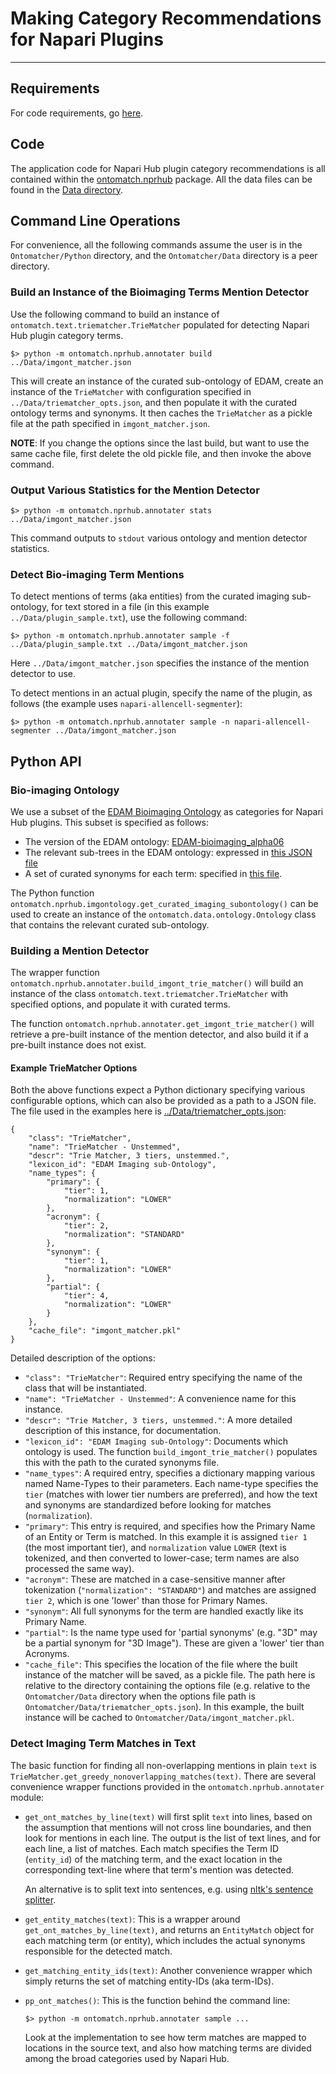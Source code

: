 # Making Category Recommendations for Napari Plugins
<hr>

## Requirements

For code requirements, go [here](../ReadMe.md#requirements).

## Code

The application code for Napari Hub plugin category recommendations is all contained within the [ontomatch.nprhub](ontomatch/nprhub) package. All the data files can be found in the [Data directory](../Data).


## Command Line Operations

For convenience, all the following commands assume the user is in the `Ontomatcher/Python` directory, and the `Ontomatcher/Data` directory is a peer directory.

### Build an Instance of the Bioimaging Terms Mention Detector

Use the following command to build an instance of `ontomatch.text.triematcher.TrieMatcher` populated for detecting Napari Hub plugin category terms.

```
$> python -m ontomatch.nprhub.annotater build ../Data/imgont_matcher.json
```

This will create an instance of the curated sub-ontology of EDAM, create an instance of the `TrieMatcher` with configuration specified in `../Data/triematcher_opts.json`, and then populate it with the curated ontology terms and synonyms. It then caches the `TrieMatcher` as a pickle file at the path specified in `imgont_matcher.json`.

**NOTE**: If you change the options since the last build, but want to use the same cache file, first delete the old pickle file, and then invoke the above command.


### Output Various Statistics for the Mention Detector

```
$> python -m ontomatch.nprhub.annotater stats ../Data/imgont_matcher.json
```

This command outputs to `stdout` various ontology and mention detector statistics.


### Detect Bio-imaging Term Mentions

To detect mentions of terms (aka entities) from the curated imaging sub-ontology, for text stored in a file (in this example `../Data/plugin_sample.txt`), use the following command:

```
$> python -m ontomatch.nprhub.annotater sample -f ../Data/plugin_sample.txt ../Data/imgont_matcher.json
```

Here `../Data/imgont_matcher.json` specifies the instance of the mention detector to use.

To detect mentions in an actual plugin, specify the name of the plugin, as follows (the example uses `napari-allencell-segmenter`):

```
$> python -m ontomatch.nprhub.annotater sample -n napari-allencell-segmenter ../Data/imgont_matcher.json
```


## Python API

### Bio-imaging Ontology

We use a subset of the [EDAM Bioimaging Ontology](https://github.com/edamontology/edam-bioimaging) as categories for Napari Hub plugins. This subset is specified as follows:

* The version of the EDAM ontology: [EDAM-bioimaging_alpha06](../Data/EDAM-bioimaging_alpha06.tsv)
* The relevant sub-trees in the EDAM ontology: expressed in [this JSON file](../Data/imaging_subontology.json)
* A set of curated synonyms for each term: specified in [this file](../Data/curated_imaging_synonyms-220407.csv).

The Python function `ontomatch.nprhub.imgontology.get_curated_imaging_subontology()` can be used to create an instance of the `ontomatch.data.ontology.Ontology` class that contains the relevant curated sub-ontology.


### Building a Mention Detector

The wrapper function `ontomatch.nprhub.annotater.build_imgont_trie_matcher()` will build an instance of the class `ontomatch.text.triematcher.TrieMatcher` with specified options, and populate it with curated terms.

The function `ontomatch.nprhub.annotater.get_imgont_trie_matcher()` will retrieve a pre-built instance of the mention detector, and also build it if a pre-built instance does not exist.

#### Example TrieMatcher Options

Both the above functions expect a Python dictionary specifying various configurable options, which can also be provided as a path to a JSON file. The file used in the examples here is [../Data/triematcher_opts.json](../Data/triematcher_opts.json):

```
{
    "class": "TrieMatcher",
    "name": "TrieMatcher - Unstemmed",
    "descr": "Trie Matcher, 3 tiers, unstemmed.",
    "lexicon_id": "EDAM Imaging sub-Ontology",
    "name_types": {
        "primary": {
            "tier": 1,
            "normalization": "LOWER"
        },
        "acronym": {
            "tier": 2,
            "normalization": "STANDARD"
        },
        "synonym": {
            "tier": 1,
            "normalization": "LOWER"
        },
        "partial": {
            "tier": 4,
            "normalization": "LOWER"
        }
    },
    "cache_file": "imgont_matcher.pkl"
}
```

Detailed description of the options:

* `"class": "TrieMatcher"`: Required entry specifying the name of the class that will be instantiated.
* `"name": "TrieMatcher - Unstemmed"`: A convenience name for this instance.
* `"descr": "Trie Matcher, 3 tiers, unstemmed."`: A more detailed description of this instance, for documentation.
* `"lexicon_id": "EDAM Imaging sub-Ontology"`: Documents which ontology is used. The function `build_imgont_trie_matcher()` populates this with the path to the curated synonyms file.
* `"name_types"`: A required entry, specifies a dictionary mapping various named Name-Types to their parameters. Each name-type specifies the `tier` (matches with lower tier numbers are preferred), and how the text and synonyms are standardized before looking for matches (`normalization`).
* `"primary"`: This entry is required, and specifies how the Primary Name of an Entity or Term is matched. In this example it is assigned `tier 1` (the most important tier), and `normalization` value `LOWER` (text is tokenized, and then converted to lower-case; term names are also processed the same way).
* `"acronym"`: These are matched in a case-sensitive manner after tokenization (`"normalization": "STANDARD"`) and matches are assigned `tier 2`, which is one 'lower' than those for Primary Names.
* `"synonym"`: All full synonyms for the term are handled exactly like its Primary Name.
* `"partial"`: Is the name type used for 'partial synonyms' (e.g. "3D" may be a partial synonym for "3D Image"). These are given a 'lower' tier than Acronyms.
* `"cache_file"`: This specifies the location of the file where the built instance of the matcher will be saved, as a pickle file. The path here is relative to the directory containing the options file (e.g. relative to the `Ontomatcher/Data` directory when the options file path is `Ontomatcher/Data/triematcher_opts.json`). In this example, the built instance will be cached to `Ontomatcher/Data/imgont_matcher.pkl`.


### Detect Imaging Term Matches in Text

The basic function for finding all non-overlapping mentions in plain `text` is `TrieMatcher.get_greedy_nonoverlapping_matches(text)`. There are several convenience wrapper functions provided in the `ontomatch.nprhub.annotater` module:

* `get_ont_matches_by_line(text)` will first split `text` into lines, based on the assumption that mentions will not cross line boundaries, and then look for mentions in each line. The output is the list of text lines, and for each line, a list of matches. Each match specifies the Term ID (`entity_id`) of the matching term, and the exact location in the corresponding text-line where that term's mention was detected.

	An alternative is to split text into sentences, e.g. using [nltk's sentence splitter](https://www.nltk.org/api/nltk.tokenize.html).

* `get_entity_matches(text)`: This is a wrapper around `get_ont_matches_by_line(text)`, and returns an `EntityMatch` object for each matching term (or entity), which includes the actual synonyms responsible for the detected match.

* `get_matching_entity_ids(text)`: Another convenience wrapper which simply returns the set of matching entity-IDs (aka term-IDs).

* `pp_ont_matches()`: This is the function behind the command line:

	```
	$> python -m ontomatch.nprhub.annotater sample ...
	```
	Look at the implementation to see how term matches are mapped to locations in the source text, and also how matching terms are divided among the broad categories used by Napari Hub.